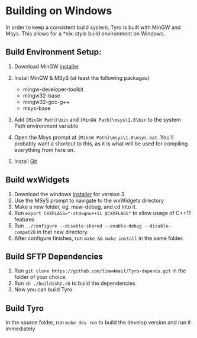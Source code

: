 # Building on Windows

In order to keep a consistent build system, Tyro is built with MinGW and Msys. This allows for a *nix-style build environment on Windows.

## Build Environment Setup:

1. Download MinGW [installer](http://www.mingw.org/download/installer)
2. Install MinGW & MSyS (at least the following packages)

	* mingw-developer-toolkit
	* mingw32-base
	* mingw32-gcc-g++
	* msys-base

3. Add `{MinGW Path}\bin` and `{MinGW Path}\msys\1.0\bin` to the system Path environment variable
4. Open the Msys prompt at `{MinGW Path}\msys\1.0\msys.bat`. You'll probably want a shortcut to this, as it is what will be used for compiling everything from here on.
5. Install [Git](http://git-scm.com/download/win)

## Build wxWidgets

1. Download the windows [installer](https://www.wxwidgets.org/downloads/) for version 3
2. Use the MSyS prompt to navigate to the wxWidgets directory
3. Make a new folder, eg. msw-debug, and cd into it.
4. Run `export CXXFLAGS="-std=gnu++11 $CXXFLAGS"` to allow usage of C++11 features
5. Run `../configure --disable-shared --enable-debug --disable-compat28` in that new directory.
5. After configure finishes, run `make && make install` in the same folder.


## Build SFTP Dependencies

1. Run `git clone https://github.com/timw4mail/Tyro-depends.git` in the folder of your choice.
2. Run `sh ./buildssh2.sh` to build the dependencies.
3. Now you can build Tyro


## Build Tyro

In the source folder, run `make dev run` to build the develop version and run it immediately